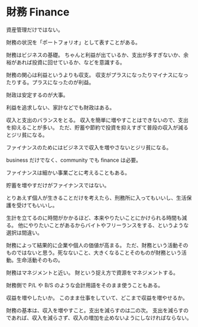 # 財務 Finance

資産管理だけではない。

財務の状況を「ポートフォリオ」として表すことがある。

財務はビジネスの基礎。
ちゃんと利益が出ているか、支出が多すぎないか、余裕があれば投資に回せているか、などを意識する。

財務の関心は利益というよりも収支。
収支がプラスになったりマイナスになったりする。プラスになったのが利益。

財政は安定するのが大事。

利益を追求しない、家計などでも財政はある。

収入と支出のバランスをとる。
収入を簡単に増やすことはできないので、支出を抑えることが多い。
ただ、貯蓄や節約で投資を抑えすぎて普段の収入が減るとジリ貧になる。

ファイナンスのためにはビジネスで収入を増やさないとジリ貧になる。

business だけでなく、community でも finance は必要。

ファイナンスは細かい事業ごとに考えることもある。

貯蓄を増やすだけがファイナンスではない。

とりあえず個人が生きることだけを考えたら、刑務所に入ってもいいし、生活保護を受けてもいいし。

生計を立てるのに時間がかかるほど、本来やりたいことにかけられる時間も減る。
他にやりたいことがあるからバイトやフリーランスをする、というような選択は間違い。

財務によって結果的に企業や個人の価値が高まる。
ただ、財務という活動そのものではないと思う。死なないこと、大きくなることそのものが財務という活動。生命活動そのもの。

財務はマネジメントと近い。
財という捉え方で資源をマネジメントする。

財務側で P/L や B/S のような会計用語をそのまま使うこともある。

収益を増やしたいか。
このまま仕事をしていて、どこまで収益を増やせるか。

財務の基本は、収入を増やすこと。支出を減らすのは二の次。
支出を減らすのであれば、収入を減らさず、収入の増加を止めないようにしなければならない。
